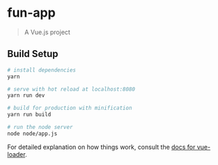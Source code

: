 # fun-app

> A Vue.js project

## Build Setup

``` bash
# install dependencies
yarn

# serve with hot reload at localhost:8080
yarn run dev

# build for production with minification
yarn run build

# run the node server
node node/app.js

```

For detailed explanation on how things work, consult the [docs for vue-loader](http://vuejs.github.io/vue-loader).
